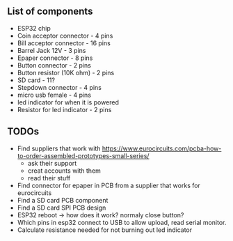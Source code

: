 ## List of components

* ESP32 chip
* Coin acceptor connector - 4 pins
* Bill acceptor connector - 16 pins
* Barrel Jack 12V - 3 pins
* Epaper connector - 8 pins
* Button connector - 2 pins
* Button resistor (10K ohm) - 2 pins
* SD card - 11?
* Stepdown connector - 4 pins
* micro usb female - 4 pins
* led indicator for when it is powered
* Resistor for led indicator - 2 pins

## TODOs
* Find suppliers that work with https://www.eurocircuits.com/pcba-how-to-order-assembled-prototypes-small-series/
  * ask their support
  * creat accounts with them
  * read their stuff
* Find connector for epaper in PCB from a supplier that works for eurocircuits
* Find a SD card PCB component
* Find a SD card SPI PCB design
* ESP32 reboot -> how does it work? normaly close button?
* Which pins in esp32 connect to USB to allow upload, read serial monitor.
* Calculate resistance needed for not burning out led indicator
